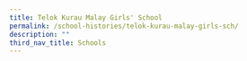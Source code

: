 ```yaml
---
title: Telok Kurau Malay Girls' School
permalink: /school-histories/telok-kurau-malay-girls-sch/
description: ""
third_nav_title: Schools
---
```




